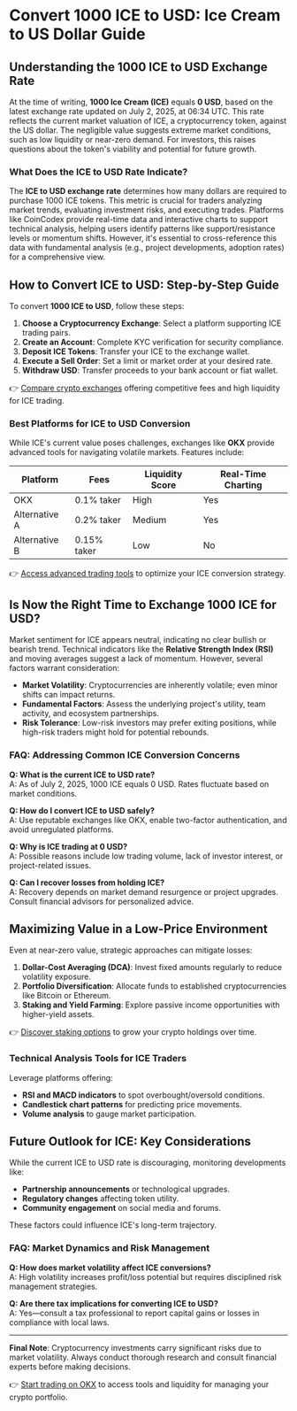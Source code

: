 # Convert 1000 ICE to USD: Ice Cream to US Dollar Guide

## Understanding the 1000 ICE to USD Exchange Rate  
At the time of writing, **1000 Ice Cream (ICE)** equals **0 USD**, based on the latest exchange rate updated on July 2, 2025, at 06:34 UTC. This rate reflects the current market valuation of ICE, a cryptocurrency token, against the US dollar. The negligible value suggests extreme market conditions, such as low liquidity or near-zero demand. For investors, this raises questions about the token's viability and potential for future growth.  

### What Does the ICE to USD Rate Indicate?  
The **ICE to USD exchange rate** determines how many dollars are required to purchase 1000 ICE tokens. This metric is crucial for traders analyzing market trends, evaluating investment risks, and executing trades. Platforms like CoinCodex provide real-time data and interactive charts to support technical analysis, helping users identify patterns like support/resistance levels or momentum shifts. However, it's essential to cross-reference this data with fundamental analysis (e.g., project developments, adoption rates) for a comprehensive view.  

## How to Convert ICE to USD: Step-by-Step Guide  
To convert **1000 ICE to USD**, follow these steps:  

1. **Choose a Cryptocurrency Exchange**: Select a platform supporting ICE trading pairs.  
2. **Create an Account**: Complete KYC verification for security compliance.  
3. **Deposit ICE Tokens**: Transfer your ICE to the exchange wallet.  
4. **Execute a Sell Order**: Set a limit or market order at your desired rate.  
5. **Withdraw USD**: Transfer proceeds to your bank account or fiat wallet.  

👉 [Compare crypto exchanges](https://bit.ly/okx-bonus) offering competitive fees and high liquidity for ICE trading.  

### Best Platforms for ICE to USD Conversion  
While ICE's current value poses challenges, exchanges like **OKX** provide advanced tools for navigating volatile markets. Features include:  

| Platform       | Fees         | Liquidity Score | Real-Time Charting |  
|----------------|--------------|-----------------|--------------------|  
| OKX            | 0.1% taker   | High            | Yes                |  
| Alternative A  | 0.2% taker   | Medium          | Yes                |  
| Alternative B  | 0.15% taker  | Low             | No                 |  

👉 [Access advanced trading tools](https://bit.ly/okx-bonus) to optimize your ICE conversion strategy.  

## Is Now the Right Time to Exchange 1000 ICE for USD?  
Market sentiment for ICE appears neutral, indicating no clear bullish or bearish trend. Technical indicators like the **Relative Strength Index (RSI)** and moving averages suggest a lack of momentum. However, several factors warrant consideration:  

- **Market Volatility**: Cryptocurrencies are inherently volatile; even minor shifts can impact returns.  
- **Fundamental Factors**: Assess the underlying project's utility, team activity, and ecosystem partnerships.  
- **Risk Tolerance**: Low-risk investors may prefer exiting positions, while high-risk traders might hold for potential rebounds.  

### FAQ: Addressing Common ICE Conversion Concerns  

**Q: What is the current ICE to USD rate?**  
A: As of July 2, 2025, 1000 ICE equals 0 USD. Rates fluctuate based on market conditions.  

**Q: How do I convert ICE to USD safely?**  
A: Use reputable exchanges like OKX, enable two-factor authentication, and avoid unregulated platforms.  

**Q: Why is ICE trading at 0 USD?**  
A: Possible reasons include low trading volume, lack of investor interest, or project-related issues.  

**Q: Can I recover losses from holding ICE?**  
A: Recovery depends on market demand resurgence or project upgrades. Consult financial advisors for personalized advice.  

## Maximizing Value in a Low-Price Environment  
Even at near-zero value, strategic approaches can mitigate losses:  

1. **Dollar-Cost Averaging (DCA)**: Invest fixed amounts regularly to reduce volatility exposure.  
2. **Portfolio Diversification**: Allocate funds to established cryptocurrencies like Bitcoin or Ethereum.  
3. **Staking and Yield Farming**: Explore passive income opportunities with higher-yield assets.  

👉 [Discover staking options](https://bit.ly/okx-bonus) to grow your crypto holdings over time.  

### Technical Analysis Tools for ICE Traders  
Leverage platforms offering:  
- **RSI and MACD indicators** to spot overbought/oversold conditions.  
- **Candlestick chart patterns** for predicting price movements.  
- **Volume analysis** to gauge market participation.  

## Future Outlook for ICE: Key Considerations  
While the current ICE to USD rate is discouraging, monitoring developments like:  
- **Partnership announcements** or technological upgrades.  
- **Regulatory changes** affecting token utility.  
- **Community engagement** on social media and forums.  

These factors could influence ICE's long-term trajectory.  

### FAQ: Market Dynamics and Risk Management  

**Q: How does market volatility affect ICE conversions?**  
A: High volatility increases profit/loss potential but requires disciplined risk management strategies.  

**Q: Are there tax implications for converting ICE to USD?**  
A: Yes—consult a tax professional to report capital gains or losses in compliance with local laws.  

---

**Final Note**: Cryptocurrency investments carry significant risks due to market volatility. Always conduct thorough research and consult financial experts before making decisions.  

👉 [Start trading on OKX](https://bit.ly/okx-bonus) to access tools and liquidity for managing your crypto portfolio.
